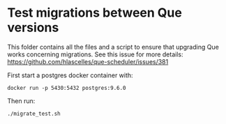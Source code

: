 # Test migrations between Que versions

This folder contains all the files and a script to ensure that upgrading Que works concerning migrations.
See this issue for more details: https://github.com/hlascelles/que-scheduler/issues/381

First start a postgres docker container with:

`docker run -p 5430:5432 postgres:9.6.0`

Then run: 

`./migrate_test.sh`

